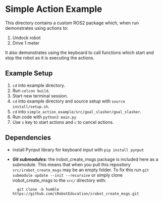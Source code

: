 # Simple Action Example
This directory contains a custom ROS2 package which, when run demonstrates using actions to:

1. Undock robot
2. Drive 1 meter

It also demonstrates using the keyboard to call functions which start and stop the robot as it is executing the actions.

## Example Setup
1. `cd` into example directory.
2. Run `colcon build`.
3. Start new terminal session.
4. `cd` into example directory and source setup with `source install/setup.sh`.
5. `cd` into `simple_action_example/src/goal_slasher/goal_slasher`.
6. Run code with `python3 main.py`
7. Use `s` key to start actions and `c` to cancel actions.

## Dependencies
* install Pynput library for keyboard input with `pip install pynput`
* _**Git submodules:**_ the irobot_create_msgs package is included here as a submodule. This means that when you pull this repository `src/irobot_create_msgs` may be an empty folder. To fix this run `git submodule update --init --recursive` or simply clone irobot_create_msgs to the `src/` directory with:

        git clone -b humble https://github.com/iRobotEducation/irobot_create_msgs.git
